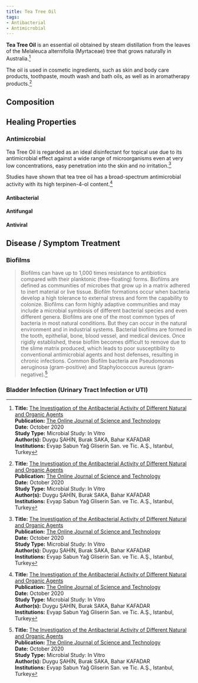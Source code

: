```yaml
---
title: Tea Tree Oil
tags:
- Antibacterial
- Antimicrobial
---
```

**Tea Tree Oil** is an essential oil obtained by steam distillation from the leaves of the Melaleuca alternifolia (Myrtaceae) tree that grows naturally in Australia.[^1] 

The oil is used in cosmetic ingredients, such as skin and body care products, toothpaste, mouth wash and bath oils, as well as in aromatherapy products.[^1]

## Composition

## Healing Properties

### Antimicrobial

Tea Tree Oil is regarded as an ideal disinfectant for topical use due to its antimicrobial effect against a wide range of microorganisms even at very low concentrations, easy penetration into the skin and no irritation.[^1]

Studies have shown that tea tree oil has a broad-spectrum antimicrobial activity with its high terpinen-4-ol content.[^1]

#### Antibacterial

#### Antifungal

#### Antiviral

## Disease / Symptom Treatment

### Biofilms

> Biofilms can have up to 1,000 times resistance to antibiotics compared with their planktonic (free-floating) forms. Biofilms are defined as communities of microbes that grow up in a matrix adhered to inert material or live tissue. Biofilm formations occur when bacteria develop a high tolerance to external stress and form the capability to colonize. Biofilms can form highly adaptive communities and may include a microbial symbiosis of different bacterial species and even different genera. Biofilms are one of the most common types of bacteria in most natural conditions. But they can occur in the natural environment and in industrial systems. Bacterial biofilms are formed in the tooth, epithelial, bone, blood vessel, and medical devices. Once rigidly established, these biofilm becomes difficult to remove due to the slime matrix produced, which leads to poor susceptibility to conventional antimicrobial agents and host defenses, resulting in chronic infections. Common Biofilm bacteria are Pseudomonas aeruginosa (gram-positive) and Staphylococcus aureus (gram-negative).[^1]

### Bladder Infection (Urinary Tract Infection or UTI)


[^1]: **Title:** [The Investigation of the Antibacterial Activity of Different Natural and Organic Agents](https://www.tojsat.net/journals/tojsat/volumes/tojsat-volume10-i04.pdf#page=51)<br>
**Publication:** [The Online Journal of Science and Technology](https://www.tojsat.net/)<br>
**Date:** October 2020<br>
**Study Type:** Microbial Study: In Vitro<br>
**Author(s):** Duygu ŞAHİN, Burak SAKA, Bahar KAFADAR<br>
**Institutions:** Evyap Sabun Yağ Gliserin San. ve Tic. A.Ş., Istanbul, Turkey

[^2]: **Title:** []()<br>
**Publication:** []()<br>
**Date:** <br>
**Study Type:** Animal Study, Commentary, Human Study: In Vitro - In Vivo - In Silico, Human: Case Report, Meta Analysis, Review<br>
**Author(s):** <br>
**Institutions:** <br>
**IPFS:** [ipfs.io](https://ipfs.io/ipfs/), [cloudflare](https://cloudflare-ipfs.com/ipfs/)

[^3]: **Title:** []()<br>
**Publication:** []()<br>
**Date:** <br>
**Study Type:** Animal Study, Commentary, Human Study: In Vitro - In Vivo - In Silico, Human: Case Report, Meta Analysis, Review<br>
**Author(s):** <br>
**Institutions:** <br>
**IPFS:** [ipfs.io](https://ipfs.io/ipfs/), [cloudflare](https://cloudflare-ipfs.com/ipfs/)